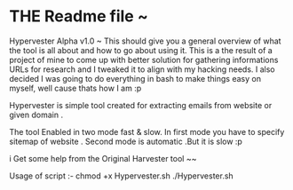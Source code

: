 THE Readme file ~
============
Hypervester Alpha v1.0 ~
This should give you a general overview of what the tool is all about and how to go about using it. This is a the 
result of a project of mine to come up with better solution for gathering informations URLs for research and I tweaked it to align with 
my hacking needs. I also decided I was going to do everything in 
bash to make things easy on myself, well cause thats how I am :p

Hypervester is simple tool created for extracting emails from website or given domain .

The tool Enabled in two mode fast & slow. In first mode you have to specify sitemap of website .
Second mode is automatic .But it is slow :p 

i Get some help from the Original Harvester tool ~~

Usage of script :-
chmod +x Hypervester.sh
./Hypervester.sh
